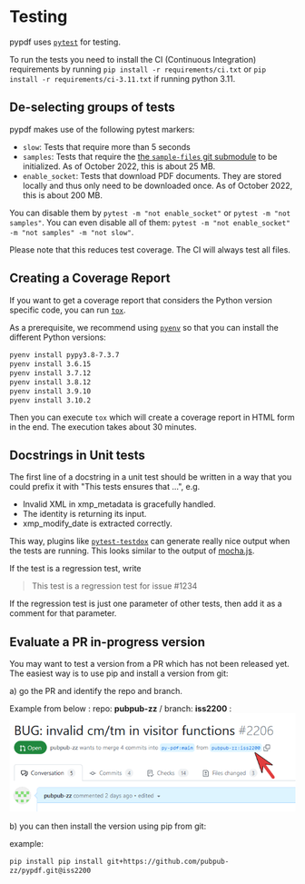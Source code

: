 # Testing

pypdf uses [`pytest`](https://docs.pytest.org/en/7.1.x/) for testing.

To run the tests you need to install the CI (Continuous Integration) requirements by running `pip install -r requirements/ci.txt` or
`pip install -r requirements/ci-3.11.txt` if running python 3.11.

## De-selecting groups of tests

pypdf makes use of the following pytest markers:

* `slow`: Tests that require more than 5 seconds
* `samples`: Tests that require the [the `sample-files` git submodule](https://github.com/py-pdf/sample-files) to be initialized. As of October 2022, this is about 25 MB.
* `enable_socket`: Tests that download PDF documents. They are stored locally and thus only need to be downloaded once. As of October 2022, this is about 200 MB.

You can disable them by `pytest -m "not enable_socket"` or `pytest -m "not samples"`.
You can even disable all of them: `pytest -m "not enable_socket" -m "not samples" -m "not slow"`.

Please note that this reduces test coverage. The CI will always test all files.

## Creating a Coverage Report

If you want to get a coverage report that considers the Python version specific
code, you can run [`tox`](https://tox.wiki/en/latest/).

As a prerequisite, we recommend using [`pyenv`](https://github.com/pyenv/pyenv)
so that you can install the different Python versions:

```
pyenv install pypy3.8-7.3.7
pyenv install 3.6.15
pyenv install 3.7.12
pyenv install 3.8.12
pyenv install 3.9.10
pyenv install 3.10.2
```

Then you can execute `tox` which will create a coverage report in HTML form
in the end. The execution takes about 30 minutes.


## Docstrings in Unit tests

The first line of a docstring in a unit test should be written in a way that
you could prefix it with "This tests ensures that ...", e.g.

* Invalid XML in xmp_metadata is gracefully handled.
* The identity is returning its input.
* xmp_modify_date is extracted correctly.

This way, plugins like [`pytest-testdox`](https://pypi.org/project/pytest-testdox/)
can generate really nice output when the tests are running. This looks similar
to the output of [mocha.js](https://mochajs.org/).

If the test is a regression test, write

> This test is a regression test for issue #1234

If the regression test is just one parameter of other tests, then add it as
a comment for that parameter.

## Evaluate a PR in-progress version

You may want to test a version from a PR which has not been released yet.
The easiest way is to use pip and install a version from git:

a) go the PR and identify the repo and branch.

Example from below : repo: __pubpub-zz__ / branch: __iss2200__ :
![PR Header example](PR_Header_example.png)

b) you can then install the version using pip from git:

example:
```
pip install pip install git+https://github.com/pubpub-zz/pypdf.git@iss2200
```
